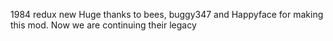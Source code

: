 1984 redux new
Huge thanks to bees, buggy347 and Happyface for making this mod. Now we are continuing their legacy
